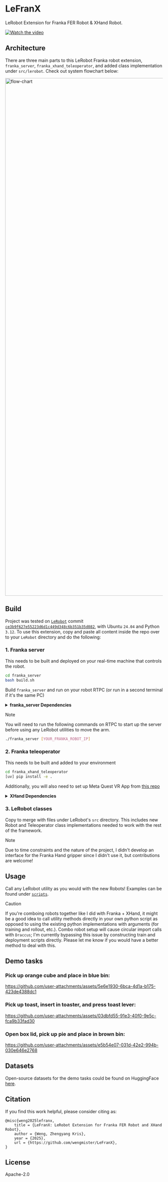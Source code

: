 # LeFranX

LeRobot Extension for Franka FER Robot & XHand Robot.

[![Watch the video](https://img.youtube.com/vi/TzlUEWCjQ1M/0.jpg)](https://www.youtube.com/watch?v=TzlUEWCjQ1M)

## Architecture

There are three main parts to this LeRobot Franka robot extension, `franka_server`, `franka_xhand_teleoperator`, and added class implementation under `src/lerobot`. Check out system flowchart below:


<img width="1891" height="1649" alt="flow-chart" src="https://github.com/user-attachments/assets/cfd8389a-2ecf-4e1c-8f6f-ca1aa0905fbf" />

## Build

Project was tested on [`LeRobot`](https://github.com/huggingface/lerobot) commit [`ce3b9f627e55223d6d1c449d348c6b351b35d082`](https://github.com/huggingface/lerobot/commit/ce3b9f627e55223d6d1c449d348c6b351b35d082), with Ubuntu `24.04` and Python `3.12`. To use this extension, copy and paste all content inside the repo over to your `LeRobot` directory and do the following:

### 1. Franka server
This needs to be built and deployed on your real-time machine that controls the robot.

```bash
cd franka_server
bash build.sh
```

Build `franka_server` and run on your robot RTPC (or run in a second terminal if it's the same PC) 

<details> 
<summary><strong>franka_server Dependencies</strong></summary>

- [ruckig](https://github.com/pantor/ruckig)

- [libfranka](https://github.com/frankarobotics/libfranka) (must match your robot firmware version)

- [pinocchio](https://github.com/stack-of-tasks/pinocchio) (required if `libfranka` > 0.14.0)

</details>

>[!NOTE]
> You will need to run the following commands on RTPC to start up the server before using any LeRobot utilities to move the arm.

```bash
./franka_server [YOUR_FRANKA_ROBOT_IP]
```

### 2. Franka teleoperator

This needs to be built and added to your environment
   
```bash
cd franka_xhand_teleoperator
[uv] pip install -e .
```

Additionally, you will also need to set up Meta Quest VR App from [this repo](https://github.com/wengmister/franka-vr-teleop)

<details>
<summary><strong>XHand Dependencies</strong></summary>

For `XHand`, we will use a repository adapted based on Yuzhe Qin's amazing work on [`dex-retargeting`](https://github.com/dexsuite/dex-retargeting) to map human hand motion to the robot hand.

To enable XHand Motion Retargeting:

```bash
# First, update all git submodule
git submodule update --init --recursive 

# Build dependencies
cd vr-dex-retargeting
[uv] pip install -e .
```

</details>

### 3. LeRobot classes

Copy to merge with files under LeRobot's `src` directory. This includes new Robot and Teleoperator class implementations needed to work with the rest of the framework.

>[!NOTE]
> Due to time constraints and the nature of the project, I didn't develop an interface for the Franka Hand gripper since I didn't use it, but contributions are welcome!

## Usage

Call any LeRobot utility as you would with the new Robots! Examples can be found under [`scripts`](https://github.com/wengmister/LeFranX/tree/main/scripts).

>[!CAUTION] 
>If you're comboing robots together like I did with Franka + XHand, it might be a good idea to call utility methods directly in your own python script as opposed to using the existing python implementations with arguments (for training and rollout, etc.). Combo robot setup will cause circular import calls with `Draccus`; I'm currently bypassing this issue by constructing train and deployment scripts directly. Please let me know if you would have a better method to deal with this.

## Demo tasks
### Pick up orange cube and place in blue bin:

https://github.com/user-attachments/assets/5e6e1930-6bca-4d1a-b175-423de4388dc1

### Pick up toast, insert in toaster, and press toast lever:

https://github.com/user-attachments/assets/03dbfd55-91e3-40f0-9e5c-fca9b33fad30

### Open box lid, pick up pie and place in brown bin:

https://github.com/user-attachments/assets/e5b54e07-031d-42e2-994b-030e646e2768

## Datasets
Open-source datasets for the demo tasks could be found on HuggingFace [here](https://huggingface.co/wengmister).

## Citation
If you find this work helpful, please consider citing as:

    @misc{weng2025lefranx,
        title = {LeFranX: LeRobot Extension for Franka FER Robot and XHand Robot},
        author = {Weng, Zhengyang Kris},
        year = {2025},
        url = {https://github.com/wengmister/LeFranX},
    }

## License
Apache-2.0
